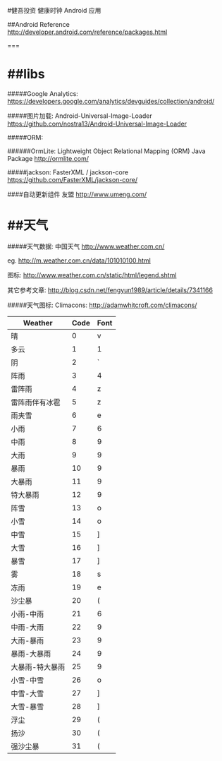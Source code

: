 #健吾投资 健康时钟 Android 应用

##Android Reference
<http://developer.android.com/reference/packages.html>


===

##libs
===
#####Google Analytics:
<https://developers.google.com/analytics/devguides/collection/android/>

#####图片加载:
Android-Universal-Image-Loader
<https://github.com/nostra13/Android-Universal-Image-Loader>

#####ORM:

######OrmLite:
Lightweight Object Relational Mapping (ORM) Java Package
<http://ormlite.com/>


#####jackson:
FasterXML / jackson-core <https://github.com/FasterXML/jackson-core/>

####自动更新组件
友盟 <http://www.umeng.com/>


##天气
===
#####天气数据:
中国天气 <http://www.weather.com.cn/>

eg. <http://m.weather.com.cn/data/101010100.html>

图标: <http://www.weather.com.cn/static/html/legend.shtml>

其它参考文章: <http://blog.csdn.net/fengyun1989/article/details/7341166>

#####天气图标:
Climacons: <http://adamwhitcroft.com/climacons/>

Weather      | Code          | Font
------------ | ------------- | ------------
晴           |       0       |     v
多云         |        1       |     1
阴           |       2       |      `
阵雨          |       3       |      4
雷阵雨        |        4      |      z
雷阵雨伴有冰雹 |       5       |       z
雨夹雪        |        6       |    e
小雨         |        7       |      6
中雨         |        8       |      9
大雨         |        9       |      9
暴雨         |        10       |     9
大暴雨       |       11        |      9
特大暴雨     |        12       |      9
阵雪        |       13        |      o
小雪        |       14        |      o
中雪        |       15        |      ]
大雪        |       16        |      ]
暴雪        |       17        |      ]
雾          |        18       |      s
冻雨        |       19        |       e
沙尘暴      |        20       |      (
小雨-中雨    |        21       |     6
中雨-大雨    |        22       |      9
大雨-暴雨    |        23       |      9
暴雨-大暴雨   |        24      |      9
大暴雨-特大暴雨|       25       |      9
小雪-中雪     |       26       |      o
中雪-大雪     |       27       |      ]
大雪-暴雪     |       28       |      ]
浮尘         |        29      |      (
扬沙         |        30      |      (
强沙尘暴      |       31       |      (
